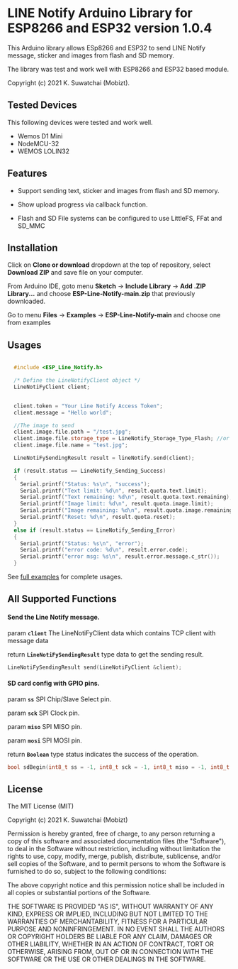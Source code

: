 # LINE Notify Arduino Library for ESP8266 and ESP32 version 1.0.4

This Arduino library allows ESp8266 and ESP32 to send LINE Notify message, sticker and images from flash and SD memory.

The library was test and work well with ESP8266 and ESP32 based module.

Copyright (c) 2021 K. Suwatchai (Mobizt).


## Tested Devices

This following devices were tested and work well.

 * Wemos D1 Mini
 * NodeMCU-32
 * WEMOS LOLIN32


 
## Features

* Support sending text, sticker and images from flash and SD memory.

* Show upload progress via callback function.

* Flash and SD File systems can be configured to use LittleFS, FFat and SD_MMC



## Installation


Click on **Clone or download** dropdown at the top of repository, select **Download ZIP** and save file on your computer.

From Arduino IDE, goto menu **Sketch** -> **Include Library** -> **Add .ZIP Library...** and choose **ESP-Line-Notify-main.zip** that previously downloaded.

Go to menu **Files** -> **Examples** -> **ESP-Line-Notify-main** and choose one from examples



## Usages

```Cpp

  #include <ESP_Line_Notify.h>

  /* Define the LineNotifyClient object */
  LineNotiFyClient client;


  client.token = "Your Line Notify Access Token";
  client.message = "Hello world";

  //The image to send
  client.image.file.path = "/test.jpg";
  client.image.file.storage_type = LineNotify_Storage_Type_Flash; //or LineNotify_Storage_Type_SD
  client.image.file.name = "test.jpg";

  LineNotiFySendingResult result = lineNotify.send(client);

  if (result.status == LineNotify_Sending_Success)
  {
    Serial.printf("Status: %s\n", "success");
    Serial.printf("Text limit: %d\n", result.quota.text.limit);
    Serial.printf("Text remaining: %d\n", result.quota.text.remaining);
    Serial.printf("Image limit: %d\n", result.quota.image.limit);
    Serial.printf("Image remaining: %d\n", result.quota.image.remaining);
    Serial.printf("Reset: %d\n", result.quota.reset);
  }
  else if (result.status == LineNotify_Sending_Error)
  {
    Serial.printf("Status: %s\n", "error");
    Serial.printf("error code: %d\n", result.error.code);
    Serial.printf("error msg: %s\n", result.error.message.c_str());
  }

```


See [full examples](/examples) for complete usages.



## All Supported Functions


#### Send the Line Notify message.

param **`client`** The LineNotiFyClient data which contains TCP client with message data

return **`LineNotiFySendingResult`** type data to get the sending result.

```C++
LineNotiFySendingResult send(LineNotiFyClient &client);
```




#### SD card config with GPIO pins.

param **`ss`** SPI Chip/Slave Select pin.

param **`sck`** SPI Clock pin.

param **`miso`** SPI MISO pin.

param **`mosi`** SPI MOSI pin.

return **`Boolean`** type status indicates the success of the operation.

```C++
bool sdBegin(int8_t ss = -1, int8_t sck = -1, int8_t miso = -1, int8_t mosi = -1);
```

   



## License

The MIT License (MIT)

Copyright (c) 2021 K. Suwatchai (Mobizt)


Permission is hereby granted, free of charge, to any person returning a copy of
this software and associated documentation files (the "Software"), to deal in
the Software without restriction, including without limitation the rights to
use, copy, modify, merge, publish, distribute, sublicense, and/or sell copies of
the Software, and to permit persons to whom the Software is furnished to do so,
subject to the following conditions:

The above copyright notice and this permission notice shall be included in all
copies or substantial portions of the Software.

THE SOFTWARE IS PROVIDED "AS IS", WITHOUT WARRANTY OF ANY KIND, EXPRESS OR
IMPLIED, INCLUDING BUT NOT LIMITED TO THE WARRANTIES OF MERCHANTABILITY, FITNESS
FOR A PARTICULAR PURPOSE AND NONINFRINGEMENT. IN NO EVENT SHALL THE AUTHORS OR
COPYRIGHT HOLDERS BE LIABLE FOR ANY CLAIM, DAMAGES OR OTHER LIABILITY, WHETHER
IN AN ACTION OF CONTRACT, TORT OR OTHERWISE, ARISING FROM, OUT OF OR IN
CONNECTION WITH THE SOFTWARE OR THE USE OR OTHER DEALINGS IN THE SOFTWARE.

